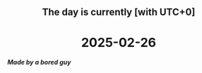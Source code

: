 <h2 align=center>The day is currently [with UTC+0]</h2>
<h1 align=center><!--TIME BEGIN-->2025-02-26<!--TIME END--></h1>
<h5>Made by a bored guy</h5>
